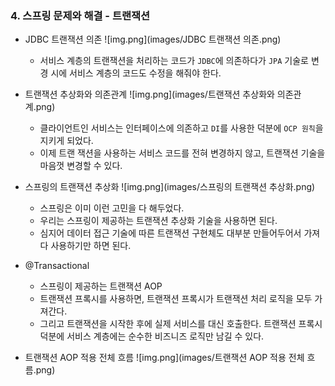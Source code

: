 ### 4. 스프링 문제와 해결 - 트랜잭션
* JDBC 트랜잭션 의존
  ![img.png](images/JDBC 트랜잭션 의존.png)
  * 서비스 계층의 트랜잭션을 처리하는 코드가 `JDBC`에 의존하다가 `JPA` 기술로 변경 시에 서비스 계층의
  코드도 수정을 해줘야 한다.
  

* 트랜잭션 추상화와 의존관계
  ![img.png](images/트랜잭션 추상화와 의존관계.png)
  * 클라이언트인 서비스는 인터페이스에 의존하고 `DI`를 사용한 덕분에 `OCP 원칙`을 지키게 되었다. 
  * 이제 트랜 잭션을 사용하는 서비스 코드를 전혀 변경하지 않고, 트랜잭션 기술을 마음껏 변경할 수 있다.


* 스프링의 트랜잭션 추상화
  ![img.png](images/스프링의 트랜잭션 추상화.png)
  * 스프링은 이미 이런 고민을 다 해두었다. 
  * 우리는 스프링이 제공하는 트랜잭션 추상화 기술을 사용하면 된다. 
  * 심지어 데이터 접근 기술에 따른 트랜잭션 구현체도 대부분 만들어두어서 가져다 사용하기만 하면 된다.


* @Transactional
  * 스프링이 제공하는 트랜잭션 AOP
  * 트랜잭션 프록시를 사용하면, 트랜잭션 프록시가 트랜잭션 처리 로직을 모두 가져간다. 
  * 그리고 트랜잭션을 시작한 후에 실제 서비스를 대신 호출한다. 트랜잭션 프록시 덕분에 서비스 계층에는 순수한 비즈니즈 로직만 남길 수 있다.
  
  
* 트랜잭션 AOP 적용 전체 흐름
  ![img.png](images/트랜잭션 AOP 적용 전체 흐름.png)